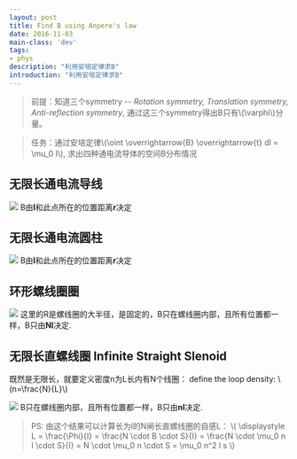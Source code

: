 ```yaml
---
layout: post
title: Find B using Anpere's law
date: 2016-11-03
main-class: 'dev'
tags:
- phys
description: "利用安培定律求B"
introduction: "利用安培定律求B"
---
```


> 前提：知道三个symmetry -- *Rotation symmetry, Translation symmetry, Anti-reflection symmetry*, 通过这三个symmetry得出B只有\\(\varphi\\)分量。

> 任务：通过安培定律\\(\oint \overrightarrow{B} \overrightarrow{t} dl = \mu_0 I\\), 求出四种通电流导体的空间B分布情况

## 无限长通电流导线
![](http://ww1.sinaimg.cn/mw690/8db2c8cbgw1f9q4ikb97nj21kw0csaf6.jpg)
B由**I**和此点所在的位置距离**r**决定

## 无限长通电流圆柱
![](http://ww4.sinaimg.cn/mw690/8db2c8cbgw1f9q4imttsnj21kw0sotjq.jpg)
B由**I**和此点所在的位置距离**r**决定

## 环形螺线圈圈
![](http://ww3.sinaimg.cn/mw690/8db2c8cbgw1f9q4iokhayj21kw0ajae6.jpg)
这里的R是螺线圈的大半径，是固定的，B只在螺线圈内部，且所有位置都一样，B只由**NI**决定.

## 无限长直螺线圈 Infinite Straight Slenoid
既然是无限长，就要定义密度n为L长内有N个线圈：
define the loop density: \\(n=\frac{N}{L}\\)

![](http://ww2.sinaimg.cn/mw690/8db2c8cbgw1f9q4iqsbytj21kw0m5doo.jpg)
B只在螺线圈内部，且所有位置都一样，B只由**nI**决定.

> PS: 由这个结果可以计算长为l的N闸长直螺线圈的自感L：
\\( \displaystyle L = \frac{\Phi}{I} = \frac{N \cdot B \cdot S}{I} = \frac{N \cdot \mu_0 n I \cdot S}{I} = N \cdot \mu_0 n \cdot S = \mu_0 n^2 l s
\\)

